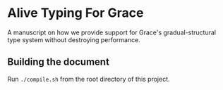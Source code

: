# Alive Typing For Grace

A manuscript on how we provide support for Grace's gradual-structural type system without destroying performance.


## Building the document

Run `./compile.sh` from the root directory of this project.
